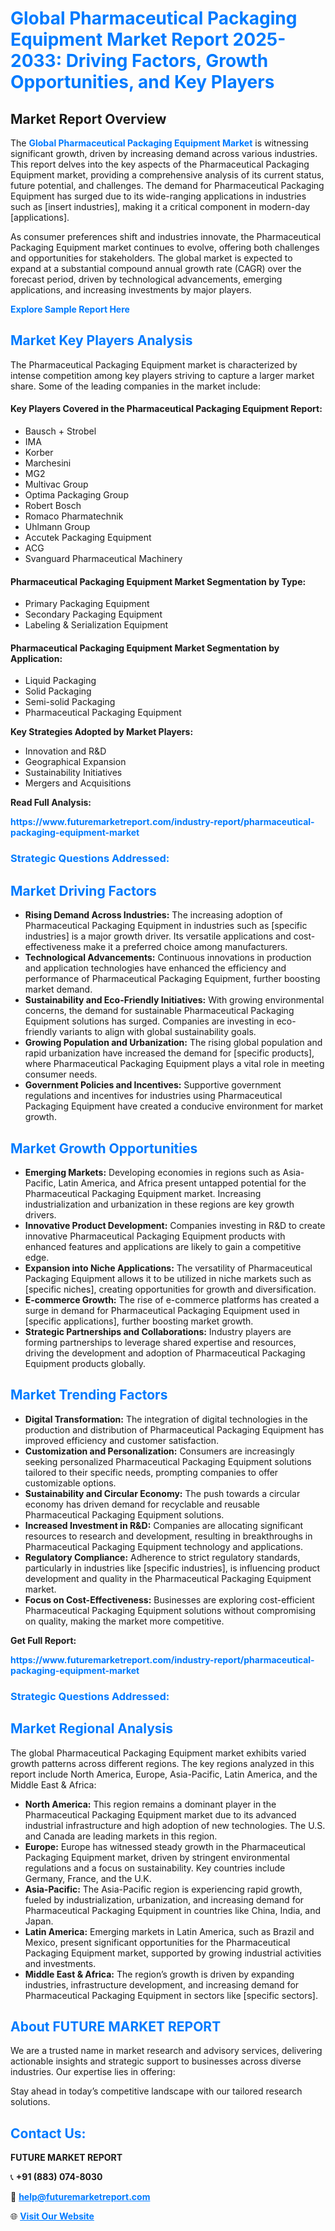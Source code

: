 <h1 style="color: #007BFF;">Global Pharmaceutical Packaging Equipment Market Report 2025-2033: Driving Factors, Growth Opportunities, and Key Players</h1>

<section id="overview">
<h2>Market Report Overview</h2>
<p>The <a href="https://www.futuremarketreport.com/industry-report/pharmaceutical-packaging-equipment-market" style="color: #007BFF; text-decoration: none;"><strong>Global Pharmaceutical Packaging Equipment Market</strong></a> is witnessing significant growth, driven by increasing demand across various industries. This report delves into the key aspects of the Pharmaceutical Packaging Equipment market, providing a comprehensive analysis of its current status, future potential, and challenges. The demand for Pharmaceutical Packaging Equipment has surged due to its wide-ranging applications in industries such as [insert industries], making it a critical component in modern-day [applications].</p>
<p>As consumer preferences shift and industries innovate, the Pharmaceutical Packaging Equipment market continues to evolve, offering both challenges and opportunities for stakeholders. The global market is expected to expand at a substantial compound annual growth rate (CAGR) over the forecast period, driven by technological advancements, emerging applications, and increasing investments by major players.</p>
</section>

<section id="overview">
<p><a href="https://www.futuremarketreport.com/request-sample/reportId=113329" style="color: #007BFF; text-decoration: none;"><strong>Explore Sample Report Here</strong></a></p>
</section>

<section id="key-players">
<h2 style="color: #007BFF;">Market Key Players Analysis</h2>
<p>The Pharmaceutical Packaging Equipment market is characterized by intense competition among key players striving to capture a larger market share. Some of the leading companies in the market include:</p>
<h4>Key Players Covered in the Pharmaceutical Packaging Equipment Report:</h4>
<ul><li>Bausch + Strobel</li><li>IMA</li><li>Korber</li><li>Marchesini</li><li>MG2</li><li>Multivac Group</li><li>Optima Packaging Group</li><li>Robert Bosch</li><li>Romaco Pharmatechnik</li><li>Uhlmann Group</li><li>Accutek Packaging Equipment</li><li>ACG</li><li>Svanguard Pharmaceutical Machinery</li></ul>
<h4>Pharmaceutical Packaging Equipment Market Segmentation by Type:</h4>
<ul><li>Primary Packaging Equipment</li><li>Secondary Packaging Equipment</li><li>Labeling &amp; Serialization Equipment</li></ul>

<h4>Pharmaceutical Packaging Equipment Market Segmentation by Application:</h4>
<ul><li>Liquid Packaging</li><li>Solid Packaging</li><li>Semi-solid Packaging</li><li>Pharmaceutical Packaging Equipment</li></ul>
<p><strong>Key Strategies Adopted by Market Players:</strong></p>
<ul>
<li>Innovation and R&D</li>
<li>Geographical Expansion</li>
<li>Sustainability Initiatives</li>
<li>Mergers and Acquisitions</li>
</ul>
</section>

<section>
<p><strong>Read Full Analysis: </strong></p><a href="https://www.futuremarketreport.com/industry-report/pharmaceutical-packaging-equipment-market" style="color: #007BFF; text-decoration: none;"><strong>https://www.futuremarketreport.com/industry-report/pharmaceutical-packaging-equipment-market</strong></a>
<h3 style="color: #007BFF;">Strategic Questions Addressed:</h3>
</section>

<section id="driving-factors">
<h2 style="color: #007BFF;">Market Driving Factors</h2>
<ul>
<li><strong>Rising Demand Across Industries:</strong> The increasing adoption of Pharmaceutical Packaging Equipment in industries such as [specific industries] is a major growth driver. Its versatile applications and cost-effectiveness make it a preferred choice among manufacturers.</li>
<li><strong>Technological Advancements:</strong> Continuous innovations in production and application technologies have enhanced the efficiency and performance of Pharmaceutical Packaging Equipment, further boosting market demand.</li>
<li><strong>Sustainability and Eco-Friendly Initiatives:</strong> With growing environmental concerns, the demand for sustainable Pharmaceutical Packaging Equipment solutions has surged. Companies are investing in eco-friendly variants to align with global sustainability goals.</li>
<li><strong>Growing Population and Urbanization:</strong> The rising global population and rapid urbanization have increased the demand for [specific products], where Pharmaceutical Packaging Equipment plays a vital role in meeting consumer needs.</li>
<li><strong>Government Policies and Incentives:</strong> Supportive government regulations and incentives for industries using Pharmaceutical Packaging Equipment have created a conducive environment for market growth.</li>
</ul>
</section>

<section id="growth-opportunities">
<h2 style="color: #007BFF;">Market Growth Opportunities</h2>
<ul>
<li><strong>Emerging Markets:</strong> Developing economies in regions such as Asia-Pacific, Latin America, and Africa present untapped potential for the Pharmaceutical Packaging Equipment market. Increasing industrialization and urbanization in these regions are key growth drivers.</li>
<li><strong>Innovative Product Development:</strong> Companies investing in R&D to create innovative Pharmaceutical Packaging Equipment products with enhanced features and applications are likely to gain a competitive edge.</li>
<li><strong>Expansion into Niche Applications:</strong> The versatility of Pharmaceutical Packaging Equipment allows it to be utilized in niche markets such as [specific niches], creating opportunities for growth and diversification.</li>
<li><strong>E-commerce Growth:</strong> The rise of e-commerce platforms has created a surge in demand for Pharmaceutical Packaging Equipment used in [specific applications], further boosting market growth.</li>
<li><strong>Strategic Partnerships and Collaborations:</strong> Industry players are forming partnerships to leverage shared expertise and resources, driving the development and adoption of Pharmaceutical Packaging Equipment products globally.</li>
</ul>
</section>

<section id="trending-factors">
<h2 style="color: #007BFF;">Market Trending Factors</h2>
<ul>
<li><strong>Digital Transformation:</strong> The integration of digital technologies in the production and distribution of Pharmaceutical Packaging Equipment has improved efficiency and customer satisfaction.</li>
<li><strong>Customization and Personalization:</strong> Consumers are increasingly seeking personalized Pharmaceutical Packaging Equipment solutions tailored to their specific needs, prompting companies to offer customizable options.</li>
<li><strong>Sustainability and Circular Economy:</strong> The push towards a circular economy has driven demand for recyclable and reusable Pharmaceutical Packaging Equipment solutions.</li>
<li><strong>Increased Investment in R&D:</strong> Companies are allocating significant resources to research and development, resulting in breakthroughs in Pharmaceutical Packaging Equipment technology and applications.</li>
<li><strong>Regulatory Compliance:</strong> Adherence to strict regulatory standards, particularly in industries like [specific industries], is influencing product development and quality in the Pharmaceutical Packaging Equipment market.</li>
<li><strong>Focus on Cost-Effectiveness:</strong> Businesses are exploring cost-efficient Pharmaceutical Packaging Equipment solutions without compromising on quality, making the market more competitive.</li>
</ul>
</section>

<section>
<p><strong>Get Full Report: </strong></p><a href="https://www.futuremarketreport.com/industry-report/pharmaceutical-packaging-equipment-market" style="color: #007BFF; text-decoration: none;"><strong>https://www.futuremarketreport.com/industry-report/pharmaceutical-packaging-equipment-market</strong></a>
<h3 style="color: #007BFF;">Strategic Questions Addressed:</h3>
</section>


<section id="regional-analysis">
<h2 style="color: #007BFF;">Market Regional Analysis</h2>
<p>The global Pharmaceutical Packaging Equipment market exhibits varied growth patterns across different regions. The key regions analyzed in this report include North America, Europe, Asia-Pacific, Latin America, and the Middle East & Africa:</p>
<ul>
<li><strong>North America:</strong> This region remains a dominant player in the Pharmaceutical Packaging Equipment market due to its advanced industrial infrastructure and high adoption of new technologies. The U.S. and Canada are leading markets in this region.</li>
<li><strong>Europe:</strong> Europe has witnessed steady growth in the Pharmaceutical Packaging Equipment market, driven by stringent environmental regulations and a focus on sustainability. Key countries include Germany, France, and the U.K.</li>
<li><strong>Asia-Pacific:</strong> The Asia-Pacific region is experiencing rapid growth, fueled by industrialization, urbanization, and increasing demand for Pharmaceutical Packaging Equipment in countries like China, India, and Japan.</li>
<li><strong>Latin America:</strong> Emerging markets in Latin America, such as Brazil and Mexico, present significant opportunities for the Pharmaceutical Packaging Equipment market, supported by growing industrial activities and investments.</li>
<li><strong>Middle East & Africa:</strong> The region’s growth is driven by expanding industries, infrastructure development, and increasing demand for Pharmaceutical Packaging Equipment in sectors like [specific sectors].</li>
</ul>
</section>

<footer>
<h2 style="color: #007BFF;">About FUTURE MARKET REPORT</h2>
<p>We are a trusted name in market research and advisory services, delivering actionable insights and strategic support to businesses across diverse industries. Our expertise lies in offering:</p>

<p>Stay ahead in today’s competitive landscape with our tailored research solutions.</p>

<h2 style="color: #007BFF;">Contact Us:</h2>
<p><strong>FUTURE MARKET REPORT</strong></p>
<p>📞 <strong>+91 (883) 074-8030</strong></p>
<p>📧 <strong><a href="mailto:help@futuremarketreport.com" style="color: #007BFF;">help@futuremarketreport.com</a></strong></p>
<p>🌐 <strong><a href="https://www.futuremarketreport.com/" style="color: #007BFF;">Visit Our Website</a></strong></p>
</footer>